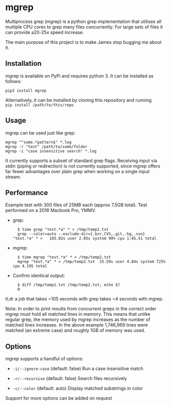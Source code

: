 # mgrep

Multiprocess grep (mgrep) is a python grep implementation that utilises all multiple CPU 
cores to grep many files concurrently. For large sets of files it can provide a20-25x 
speed increase.

The main purpose of this project is to make James stop bugging me about it.


## Installation

mgrep is available on PyPi and requires python 3. It can be installed as follows:

    pip3 install mgrep

Alternatively, it can be installed by cloning this repository and  running  
`pip install /path/to/this/repo`


## Usage

mgrep can be used just like grep:

    mgrep "^some.*pattern$" *.log
    mgrep -r "test" /path/to/some/folder
    mgrep -i "case insensitive search" *.log

It currently supports a subset of standard grep flags. Receiving input via stdin (piping 
or redirection) is not currently supported, since mgrep offers far fewer advantages over
plain grep when working on a single input stream.


## Performance

Example test with 300 files of 25MB each (approx 7.5GB total). Test performed on a 2018
Macbook Pro, YMMV.

* grep:

        $ time grep "test.*a" * > /tmp/temp1.txt
        grep --color=auto --exclude-dir={.bzr,CVS,.git,.hg,.svn} "test.*a" * >   103.02s user 2.05s system 99% cpu 1:45.51 total

* mgrep:

        $ time mgrep "test.*a" * > /tmp/temp2.txt
        mgrep "test.*a" * > /tmp/temp2.txt  25.59s user 4.84s system 725% cpu 4.195 total

* Confirm identical output:

        $ diff /tmp/temp1.txt /tmp/temp2.txt; echo $?
        0

tl;dr a job that takes ~105 seconds with grep takes ~4 seconds with mgrep.

Note: In order to print results from concurrent greps in the correct order mgrep must hold 
all matched lines in memory. This means that unlike regular grep, the memory used by mgrep 
increases as the number of matched lines increases. In the above example 1,746,969 lines 
were matched (an extreme case) and roughly 1GB of memory was used.


## Options

mgrep supports a handful of options:

* `-i/--ignore-case` (default: false)
    Run a case insensitive match

* `-r/--recursive` (default: false)
   Search files recursively

* `-c/--color` (default: auto)
   Display matched substrings in color

Support for more options can be added on request